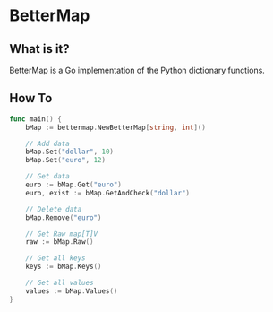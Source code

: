 # BetterMap

## What is it?
BetterMap is a Go implementation of the Python dictionary functions.

## How To
```go
func main() {
	bMap := bettermap.NewBetterMap[string, int]()

	// Add data
	bMap.Set("dollar", 10)
	bMap.Set("euro", 12)

	// Get data
	euro := bMap.Get("euro")
	euro, exist := bMap.GetAndCheck("dollar")

	// Delete data
	bMap.Remove("euro")

	// Get Raw map[T]V
	raw := bMap.Raw()

	// Get all keys
	keys := bMap.Keys()

	// Get all values
	values := bMap.Values()
}
```